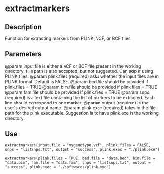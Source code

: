 # extractmarkers

## Description
Function for extracting markers from PLINK, VCF, or BCF files. 

## Parameters
@param input.file is either a VCF or BCF file present in the working directory. File path is also accepted, but not suggested. Can skip if using PLINK files.
@param plink.files (required) asks whether the input files are in PLINK format. Default is FALSE.
@param bed.file should be provided if plink.files = TRUE
@param bim.file should be provided if plink.files = TRUE
@param fam.file should be provided if plink.files = TRUE
@param snps (required) is a text file containing the list of markers to be extracted. Each line should correspond to one marker.
@param output (required) is the user's desired output name.
@param plink.exec (required) takes in the file path for the plink executable. Suggestion is to have plink.exe in the working directory.

## Use
```
extractmarkers(input.file = "mygenotype.vcf", plink.files = FALSE, snps = "listsnps.txt", output = "success", plink.exec = "./plink.exe")

extractmarkers(plink.files = TRUE, bed.file = "data.bed", bim.file = "data.bim", fam.file = "data.fam", snps = "listsnps.txt", output = "success", plink.exec = "./softwares/plink.exe")
```
